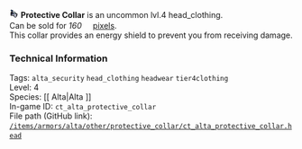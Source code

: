 ![ ](https://raw.githubusercontent.com/Ceterai/Enternia/main/items/armors/alta/other/protective_collar/icon.png) **Protective Collar** is an uncommon lvl.4 head_clothing.  
Can be sold for *160* <img src="https://starbounder.org/mediawiki/images/2/21/Pixel.png" width="12" height="16"/> [pixels](https://starbounder.org/Pixel).  
This collar provides an energy shield to prevent you from receiving damage.

### Technical Information

Tags: `alta_security` `head_clothing` `headwear` `tier4clothing`  
Level: 4  
Species: [[ Alta|Alta ]]  
In-game ID: `ct_alta_protective_collar`  
File path (GitHub link): [`/items/armors/alta/other/protective_collar/ct_alta_protective_collar.head`](https://github.com/Ceterai/Enternia/blob/main/items/armors/alta/other/protective_collar/ct_alta_protective_collar.head)
